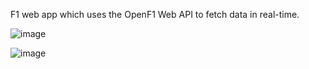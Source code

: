 F1 web app which uses the OpenF1 Web API to fetch data in real-time.

![image](https://github.com/user-attachments/assets/1035cc64-edc1-46cb-9faa-8d1eb24bc4f1) 


![image](https://github.com/user-attachments/assets/0201e3f6-5bb0-4636-b555-2eedf306fe04)

